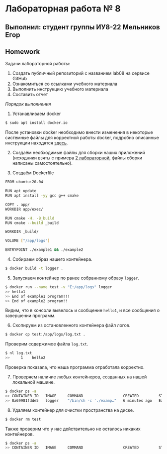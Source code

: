 # Лабораторная работа № 8

## Выполнил: студент группы ИУ8-22 Мельников Егор

## Homework

Задачи лабораторной работы:

1. Создать публичный репозиторий с названием lab08 на сервисе GitHub
2. Ознакомиться со ссылками учебного материала
3. Выполнить инструкцию учебного материала
4. Составить отчет

*Порядок выполнения*

1. Устанавливаем docker

```sh
$ sudo apt install docker.io
```

После установки docker необходимо внести изменения в некоторые системные файлы для корректной работы docker, подробно описанные инструкции находятся [здесь](https://www.youtube.com/watch?v=tNqeS5RZjfc).

2. Создаём необходимые файлы для сборки наших приложений (исходники взяты с примера [2 лабораторной](https://github.com/tp-labs/lab02), файлы сборки написаны самостоятельно).

3. Создаём Dockerfile

```sh
FROM ubuntu:20.04

RUN apt update
RUN apt install -yy gcc g++ cmake

COPY . app/
WORKDIR app/exec/

RUN cmake -H. -B_build
RUN cmake --build _build

WORKDIR _build/

VOLUME ["/app/logs"]

ENTRYPOINT ./example1 && ./example2
```

4. Собираем образ нашего контейнера.

```sh
$ docker build -t logger .
```

5. Запускаем контейнер по ранее собранному образу `logger`.

```sh
$ docker run --name test -v "E:/app/logs" logger
>> hello1
>> End of example1 program!!!
>> End of example2 program!!
```

Видим, что в консоли вывелось и сообщение `hello1`, и все сообщения о завершении программ.

6. Скопируем из остановленного контейнера файл логов.

```sh
$ docker cp test:/app/logs/log.txt .
```

Проверим содержимое файла `log.txt`.

```sh
$ nl log.txt
>>     1	hello2
```

Проверка показала, что наша программа отработала корректно.

7. Проверяем наличие любых контейнеров, созданных на нашей локальной машине.

```sh
$ docker ps -a
>> CONTAINER ID   IMAGE     COMMAND                  CREATED         STATUS                     PORTS     NAMES
>> 8a69981fdde5   logger    "/bin/sh -c './examp…"   6 minutes ago   Exited (0) 6 minutes ago             test
```

8. Удаляем контейнер для очистки пространства на диске.

```sh
$ docker rm test
```

Также проверим что у нас действительно не осталось никаких контейнеров.

```sh
$ docker ps -a
>> CONTAINER ID   IMAGE     COMMAND                  CREATED         STATUS                     PORTS     NAMES
```
